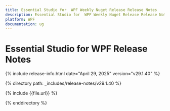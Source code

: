 ```yaml
---
title: Essential Studio for  WPF Weekly Nuget Release Release Notes  
description: Essential Studio for  WPF Weekly Nuget Release Release Notes  
platform: WPF
documentation: ug
---
```


# Essential Studio for  WPF  Release Notes  

{% include release-info.html date="April 29, 2025"  version="v29.1.40"  %} 

{% directory path: _includes/release-notes/v29.1.40 %}

{% include {{file.url}} %}

{% enddirectory %}

